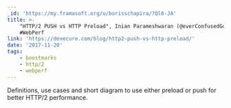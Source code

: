 ```yaml
---
_id: 'https://my.framasoft.org/u/borisschapira/?Ql6-JA'
title: >-
    "HTTP/2 PUSH vs HTTP Preload", Inian Parameshwaran (@everConfusedGuy) #H2
    #WebPerf
link: 'https://dexecure.com/blog/http2-push-vs-http-preload/'
date: '2017-11-20'
tags:
    - boostmarks
    - http/2
    - webperf
---
```


<div class="markdown"><p>Definitions, use cases and short diagram to use either preload or push for better HTTP/2 performance.
</p></div>
